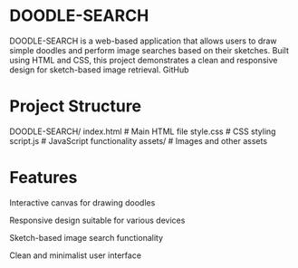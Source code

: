 # DOODLE-SEARCH
DOODLE-SEARCH is a web-based application that allows users to draw simple doodles and perform image searches based on their sketches. Built using HTML and CSS, this project demonstrates a clean and responsive design for sketch-based image retrieval.
GitHub

# Project Structure

DOODLE-SEARCH/
 index.html           # Main HTML file
 style.css            # CSS styling
 script.js            # JavaScript functionality
 assets/              # Images and other assets
# Features
Interactive canvas for drawing doodles

Responsive design suitable for various devices

Sketch-based image search functionality

Clean and minimalist user interface


